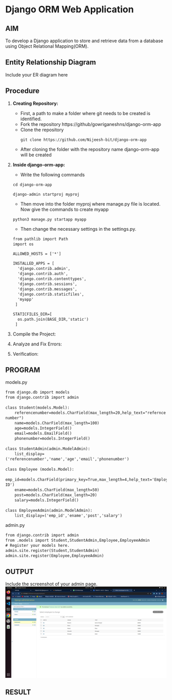 # Django ORM Web Application

## AIM
To develop a Django application to store and retrieve data from a database using Object Relational Mapping(ORM).

## Entity Relationship Diagram

Include your ER diagram here

## Procedure
1. **Creating Repository:**
    - First, a path to make a folder where git needs to be created is identified.
    - Fork the repository https://github/gowriganeshns/django-orm-app
    - Clone the repository
      ```
      git clone https://github.com/Nijeesh-bit/django-orm-app
      ```
    - After cloning the folder with the repository name django-orm-app will be created

   
2. **Inside django-orm-app:**

      - Write the following commands
        
      ```
      cd django-orm-app
      ```
      
      ```
      django-admin startproj myproj
      ```
      
      - Then move into the folder myproj where manage.py file is located. Now give the commands to create myapp
      ```
      python3 manage.py startapp myapp
      ```
      
      - Then change the necessary settings in the settings.py.
      ```
      from pathlib import Path
      import os
      ```
      ```
      ALLOWED_HOSTS = ['*']
      ```
      ```
      INSTALLED_APPS = [
        'django.contrib.admin',
        'django.contrib.auth',
        'django.contrib.contenttypes',
        'django.contrib.sessions',
        'django.contrib.messages',
        'django.contrib.staticfiles',
        'myapp'
       ]
      ```
      ```
      STATICFILES_DIR=[
        os.path.join(BASE_DIR,'static')
       ]
      ```

      
  
5. Compile the Project:
   

6. Analyze and Fix Errors: 
   

7. Verification:

## PROGRAM

models.py
```
from django.db import models
from django.contrib import admin

class Student(models.Model):
    referencenumber=models.CharField(max_length=20,help_text="refernce number")
    name=models.CharField(max_length=100)
    age=models.IntegerField()
    email=models.EmailField()
    phonenumber=models.IntegerField()

class StudentAdmin(admin.ModelAdmin):
    list_display=('referencenumber','name','age','email','phonenumber')

class Employee (models.Model):
    emp_id=models.CharField(primary_key=True,max_length=4,help_text='Employee ID')
    ename=models.CharField(max_length=50)
    post=models.CharField(max_length=20)
    salary=models.IntegerField()

class EmployeeAdmin(admin.ModelAdmin):
    list_display=('emp_id','ename','post','salary')
```
admin.py
```
from django.contrib import admin
from .models import Student,StudentAdmin,Employee,EmployeeAdmin
# Register your models here.
admin.site.register(Student,StudentAdmin)
admin.site.register(Employee,EmployeeAdmin)

```

## OUTPUT

Include the screenshot of your admin page.
![Alt text](<Screenshot from 2023-10-31 10-40-19.png>)

## RESULT
